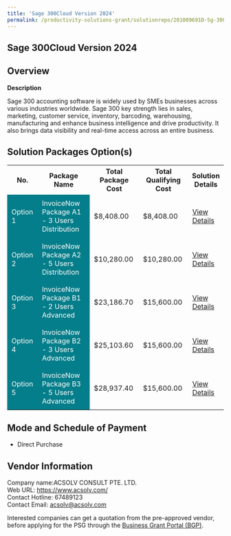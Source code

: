 ```yaml
---
title: 'Sage 300Cloud Version 2024'
permalink: /productivity-solutions-grant/solutionrepo/201009691D-Sg-300Cloud-v-2024-G
---
```


## Sage 300Cloud Version 2024

## Overview

**Description**

Sage 300 accounting software is widely used by SMEs businesses across various industries worldwide. Sage 300 key strength lies in sales, marketing, customer service, inventory, barcoding, warehousing, manufacturing and enhance business intelligence and drive productivity. It also brings data visibility and real-time access across an entire business.

## Solution Packages Option(s)

<table>
<tr>
<th><b>No.</b></th>
<th><b>Package Name</b></th>
<th><b>Total Package Cost</b></th>
<th><b>Total Qualifying Cost</b></th>
<th><b>Solution Details</b></th>
</tr>
<tr>
<td style='padding: 10px; background-color: #037E8A; color: #FFFFFF;'>Option 1</td>
<td style='padding: 10px; background-color: #037E8A; color: #FFFFFF;'>InvoiceNow Package A1 - 3 Users Distribution</td>
<td style='padding: 10px;'>$8,408.00</td>
<td style='padding: 10px;'>$8,408.00</td>
<td style='padding: 10px;'><a href='/images/psg/ACSOLV_Sage300_01082024_Desensitised_Annex3_Part1.pdf' target='_blank'>View Details</a></td>
</tr>
<tr>
<td style='padding: 10px; background-color: #037E8A; color: #FFFFFF;'>Option 2</td>
<td style='padding: 10px; background-color: #037E8A; color: #FFFFFF;'>InvoiceNow Package A2 - 5 Users Distribution</td>
<td style='padding: 10px;'>$10,280.00</td>
<td style='padding: 10px;'>$10,280.00</td>
<td style='padding: 10px;'><a href='/images/psg/ACSOLV_Sage300_01082024_Desensitised_Annex3_Part2.pdf' target='_blank'>View Details</a></td>
</tr>
<tr>
<td style='padding: 10px; background-color: #037E8A; color: #FFFFFF;'>Option 3</td>
<td style='padding: 10px; background-color: #037E8A; color: #FFFFFF;'>InvoiceNow Package B1 - 2 Users Advanced</td>
<td style='padding: 10px;'>$23,186.70</td>
<td style='padding: 10px;'>$15,600.00</td>
<td style='padding: 10px;'><a href='/images/psg/ACSOLV_Sage300_01082024_Desensitised_Annex3_Part3.pdf' target='_blank'>View Details</a></td>
</tr>
<tr>
<td style='padding: 10px; background-color: #037E8A; color: #FFFFFF;'>Option 4</td>
<td style='padding: 10px; background-color: #037E8A; color: #FFFFFF;'>InvoiceNow Package B2 - 3 Users Advanced</td>
<td style='padding: 10px;'>$25,103.60</td>
<td style='padding: 10px;'>$15,600.00</td>
<td style='padding: 10px;'><a href='/images/psg/ACSOLV_Sage300_01082024_Desensitised_Annex3_Part4.pdf' target='_blank'>View Details</a></td>
</tr>
<tr>
<td style='padding: 10px; background-color: #037E8A; color: #FFFFFF;'>Option 5</td>
<td style='padding: 10px; background-color: #037E8A; color: #FFFFFF;'>InvoiceNow Package B3 - 5 Users Advanced</td>
<td style='padding: 10px;'>$28,937.40</td>
<td style='padding: 10px;'>$15,600.00</td>
<td style='padding: 10px;'><a href='/images/psg/ACSOLV_Sage300_01082024_Desensitised_Annex3_Part5.pdf' target='_blank'>View Details</a></td>
</tr>
</table>

## Mode and Schedule of Payment

 - Direct Purchase

## Vendor Information

 Company name:ACSOLV CONSULT PTE. LTD.<br>Web URL: https://www.acsolv.com/ <br>Contact Hotline: 67489123 <br>Contact Email: acsolv@acsolv.com

Interested companies can get a quotation from the pre-approved vendor, before applying for the PSG through the <a href='https://www.businessgrants.gov.sg/' target='_blank' rel='noopener'>Business Grant Portal (BGP)</a>.

<script src="/jquery/resize-tables.js"></script>
